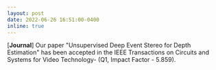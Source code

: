 ```yaml
---
layout: post
date: 2022-06-26 16:51:00-0400
inline: true
---
```


[**Journal**] Our paper "Unsupervised Deep Event Stereo for Depth Estimation" has been accepted in the IEEE Transactions on Circuits and Systems for Video Technology- (Q1, Impact Factor - 5.859).


